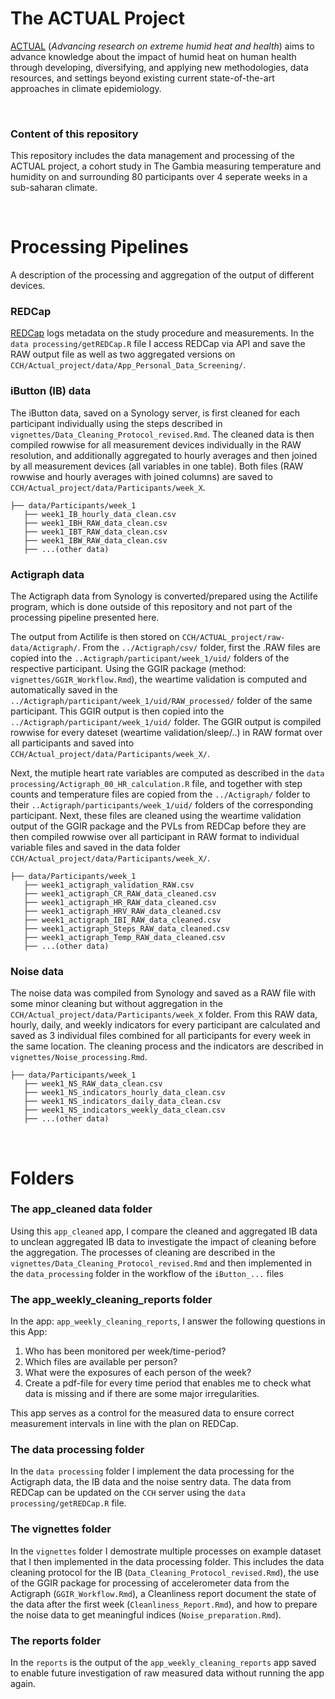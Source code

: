 # The ACTUAL Project

[ACTUAL](https://www.ispm.unibe.ch/research/research_groups_and_themes/climate_epidemiology_and_public_health/index_eng.html#pane876954) (*Advancing research on extreme humid heat and health*) aims to advance knowledge about the impact of humid heat on human health through developing, diversifying, and applying new methodologies, data resources, and settings beyond existing current state-of-the-art approaches in climate epidemiology.

<br>

### Content of this repository

This repository includes the data management and processing of the ACTUAL project, a cohort study in The Gambia measuring temperature and humidity on and surrounding 80 participants over 4 seperate weeks in a sub-saharan climate.

<br>

# Processing Pipelines

A description of the processing and aggregation of the output of different devices.

### REDCap

[REDCap](https://project-redcap.org/) logs metadata on the study procedure and measurements. In the `data processing/getREDCap.R` file I access REDCap via API and save the RAW output file as well as two aggregated versions on `CCH/Actual_project/data/App_Personal_Data_Screening/`.

### iButton (IB) data

The iButton data, saved on a Synology server, is first cleaned for each participant individually using the steps described in `vignettes/Data_Cleaning_Protocol_revised.Rmd`. The cleaned data is then compiled rowwise for all measurement devices individually in the RAW resolution, and additionally aggregated to hourly averages and then joined by all measurement devices (all variables in one table). Both files (RAW rowwise and hourly averages with joined columns) are saved to `CCH/Actual_project/data/Participants/week_X`.

```
├── data/Participants/week_1
   ├── week1_IB_hourly_data_clean.csv
   ├── week1_IBH_RAW_data_clean.csv
   ├── week1_IBT_RAW_data_clean.csv
   ├── week1_IBW_RAW_data_clean.csv
   ├── ...(other data)
```

### Actigraph data

The Actigraph data from Synology is converted/prepared using the Actilife program, which is done outside of this repository and not part of the processing pipeline presented here. 

The output from Actilife is then stored on `CCH/ACTUAL_project/raw-data/Actigraph/`. From the `../Actigraph/csv/` folder, first the .RAW files are copied into the `..Actigraph/participant/week_1/uid/` folders of the respective participant. Using the GGIR package (method: `vignettes/GGIR_Workflow.Rmd`), the weartime validation is computed and automatically saved in the `../Actigraph/participant/week_1/uid/RAW_processed/` folder of the same participant. This GGIR output is then copied into the `../Actigraph/participant/week_1/uid/` folder. The GGIR output is compiled rowwise for every dateset (weartime validation/sleep/..) in RAW format over all participants and saved into `CCH/Actual_project/data/Participants/week_X/`. 

Next, the mutiple heart rate variables are computed as described in the `data processing/Actigraph_00_HR_calculation.R` file, and together with step counts and temperature files are copied from the `../Actigraph/` folder to their `..Actigraph/participants/week_1/uid/` folders of the corresponding participant. Next, these files are cleaned using the weartime validation output of the GGIR package and the PVLs from REDCap before they are then compiled rowwise over all participant in RAW format to individual variable files and saved in the data folder `CCH/Actual_project/data/Participants/week_X/`. 

```
├── data/Participants/week_1
   ├── week1_actigraph_validation_RAW.csv
   ├── week1_actigraph_CR_RAW_data_cleaned.csv
   ├── week1_actigraph_HR_RAW_data_cleaned.csv
   ├── week1_actigraph_HRV_RAW_data_cleaned.csv
   ├── week1_actigraph_IBI_RAW_data_cleaned.csv
   ├── week1_actigraph_Steps_RAW_data_cleaned.csv
   ├── week1_actigraph_Temp_RAW_data_cleaned.csv
   ├── ...(other data)
```

### Noise data

The noise data was compiled from Synology and saved as a RAW file with some minor cleaning but without aggregation in the `CCH/Actual_project/data/Participants/week_X` folder. From this RAW data, hourly, daily, and weekly indicators for every participant are calculated and saved as 3 individual files combined for all participants for every week in the same location. The cleaning process and the indicators are described in `vignettes/Noise_processing.Rmd`.

```
├── data/Participants/week_1
   ├── week1_NS_RAW_data_clean.csv
   ├── week1_NS_indicators_hourly_data_clean.csv
   ├── week1_NS_indicators_daily_data_clean.csv
   ├── week1_NS_indicators_weekly_data_clean.csv
   ├── ...(other data)
```

<br>

# Folders

### The app_cleaned data folder

Using this `app_cleaned` app, I compare the cleaned and aggregated IB data to unclean aggregated IB data to investigate the impact of cleaning before the aggregation. The processes of cleaning are described in the `vignettes/Data_Cleaning_Protocol_revised.Rmd` and then implemented in the `data_processing` folder in the workflow of the `iButton_...` files

### The app_weekly_cleaning_reports folder

In the app: `app_weekly_cleaning_reports`, I answer the following questions in this App:

1. Who has been monitored per week/time-period? 
2. Which files are available per person?
3. What were the exposures of each person of the week?
4. Create a pdf-file for every time period that enables me to check what data is missing and if there are some major irregularities.

This app serves as a control for the measured data to ensure correct measurement intervals in line with the plan on REDCap. 

### The data processing folder

In the `data processing` folder I implement the data processing for the Actigraph data, the IB data and the noise sentry data. The data from REDCap can be updated on the `CCH` server using the `data processing/getREDCap.R` file.


### The vignettes folder

In the `vignettes` folder I demostrate multiple processes on example dataset that I then implemented in the data processing folder. This includes the data cleaning protocol for the IB (`Data_Cleaning_Protocol_revised.Rmd`), the use of the GGIR package for processing of accelerometer data from the Actigraph (`GGIR_Workflow.Rmd`), a Cleanliness report document the state of the data after the first week (`Cleanliness_Report.Rmd`), and how to prepare the noise data to get meaningful indices (`Noise_preparation.Rmd`). 


### The reports folder

In the `reports` is the output of the `app_weekly_cleaning_reports` app saved to enable future investigation of raw measured data without running the app again.

